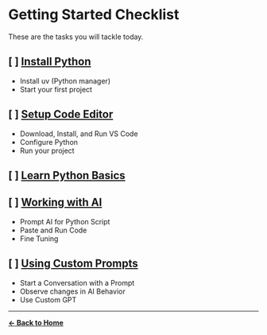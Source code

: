 # Getting Started Checklist

These are the tasks you will tackle today.

## [ ] [Install Python](first-steps.md)

- Install uv (Python manager)
- Start your first project

## [ ] **[Setup Code Editor](editors.md)**

- Download, Install, and Run VS Code
- Configure Python
- Run your project

## [ ] **[Learn Python Basics](the-basics.md)**

## [ ] **[Working with AI](how-to-use-with-ai.md)**

- Prompt AI for Python Script
- Paste and Run Code
- Fine Tuning

## [ ] **[Using Custom Prompts](starting-prompt.md)**

- Start a Conversation with a Prompt
- Observe changes in AI Behavior
- Use Custom GPT

---
**[← Back to Home](../README.md)**
